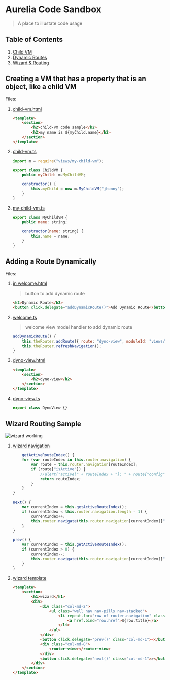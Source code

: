 # Aurelia Code Sandbox

> A place to illustate code usage

## Table of Contents

1. [Child VM](https://github.com/cmichaelgraham/aurelia-typescript/tree/master/code-sandbox#creating-a-vm-that-has-a-property-that-is-an-object-like-a-child-vm)
2. [Dynamic Routes](https://github.com/cmichaelgraham/aurelia-typescript/tree/master/code-sandbox#adding-a-route-dynamically)
3. [Wizard & Routing]()

## Creating a VM that has a property that is an object, like a child VM

Files:

1. [child-vm.html](https://github.com/cmichaelgraham/aurelia-typescript/blob/master/code-sandbox/code-sandbox/views/child-vm.html)

    ```html
    <template>
        <section>
            <h2>child-vm code sample</h2>
            <h2>my name is ${myChild.name}</h2>
        </section>
    </template>
    ```

2. [child-vm.ts](https://github.com/cmichaelgraham/aurelia-typescript/blob/master/code-sandbox/code-sandbox/views/child-vm.ts)

    ```javascript
    import m = require("views/my-child-vm");

    export class ChildVM {
        public myChild: m.MyChildVM;

        constructor() {
            this.myChild = new m.MyChildVM("jhonny");
        }
    }
    ```

3. [my-child-vm.ts](https://github.com/cmichaelgraham/aurelia-typescript/blob/master/code-sandbox/code-sandbox/views/my-child-vm.ts)

    ```javascript
    export class MyChildVM {
        public name: string;

        constructor(name: string) {
            this.name = name;
        }
    }
    ```

## Adding a Route Dynamically

Files:

1. [in welcome.html](https://github.com/cmichaelgraham/aurelia-typescript/blob/master/code-sandbox/code-sandbox/views/welcome.html#L20-L21)

    > button to add dynamic route
    
    ```html
    <h2>Dynamic Route</h2>
    <button click.delegate="addDynamicRoute()">Add Dynamic Route</button>
    ```

2. [welcome.ts](https://github.com/cmichaelgraham/aurelia-typescript/blob/master/code-sandbox/code-sandbox/views/welcome.ts#L22-L25)

    > welcome view model handler to add dynamic route
    
    ```javascript
    addDynamicRoute() {
        this.theRouter.addRoute({ route: "dyno-view", moduleId: "views/dyno-view", nav: true, title: "dyno-view" });
        this.theRouter.refreshNavigation();
    }
    ```

3. [dyno-view.html](https://github.com/cmichaelgraham/aurelia-typescript/blob/master/code-sandbox/code-sandbox/views/dyno-view.html)

    ```html
    <template>
        <section>
            <h2>dyno-view</h2>
        </section>
    </template>
    ```

4. [dyno-view.ts](https://github.com/cmichaelgraham/aurelia-typescript/blob/master/code-sandbox/code-sandbox/views/dyno-view.ts)

    ```javascript
    export class DynoView {} 
    ```

## Wizard Routing Sample

![wizard working](https://cloud.githubusercontent.com/assets/10272832/6210087/55e374fa-b589-11e4-804f-e3b6f4f8683a.png)

1. [wizard navigation](https://github.com/cmichaelgraham/aurelia-typescript/blob/master/code-sandbox/code-sandbox/views/wiz/wizard.ts#L19-L43)

    ```javascript
        getActiveRouteIndex() {
        for (var routeIndex in this.router.navigation) {
            var route = this.router.navigation[routeIndex];
            if (route["isActive"]) {
                //alert("active[" + routeIndex + "]: " + route["config"]["route"]);
                return routeIndex;
            }
        }
    }

    next() {
        var currentIndex = this.getActiveRouteIndex();
        if (currentIndex < this.router.navigation.length - 1) {
            currentIndex++;
            this.router.navigate(this.router.navigation[currentIndex]["config"]["route"], true);
        }
    }

    prev() {
        var currentIndex = this.getActiveRouteIndex();
        if (currentIndex > 0) {
            currentIndex--;
            this.router.navigate(this.router.navigation[currentIndex]["config"]["route"], true);
        }
    }
    ```
    
2. [wizard template](https://github.com/cmichaelgraham/aurelia-typescript/blob/master/code-sandbox/code-sandbox/views/wiz/wizard.html)

    ```html
    <template>
        <section>
            <h1>wizard</h1>
            <div>
                <div class="col-md-2">
                    <ul class="well nav nav-pills nav-stacked">
                        <li repeat.for="row of router.navigation" class="${row.isActive ? 'active' : ''}">
                            <a href.bind="row.href">${row.title}</a>
                        </li>
                    </ul>
                </div>
                <button click.delegate="prev()" class="col-md-1"><</button>
                <div class="col-md-8">
                    <router-view></router-view>
                </div>
                <button click.delegate="next()" class="col-md-1">></button>
            </div>
        </section>
    </template>
    ```

